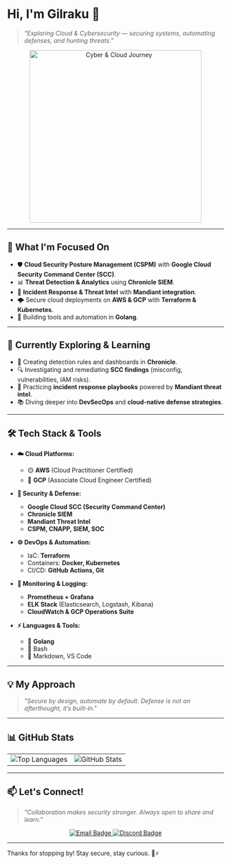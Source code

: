 # Hi, I'm Gilraku 👋  

> *"Exploring Cloud & Cybersecurity — securing systems, automating defenses, and hunting threats."*  

<div align="center">
  <img src="https://media1.tenor.com/m/EVKW47Atff4AAAAC/shangri-la-frontier-sunraku-emul-bilac-now-moving-shangri-la-frontier.gif" alt="Cyber & Cloud Journey" width="400"/>
</div>  

---

## 🔐 What I'm Focused On  

- 🛡️ **Cloud Security Posture Management (CSPM)** with **Google Cloud Security Command Center (SCC)**.  
- 📊 **Threat Detection & Analytics** using **Chronicle SIEM**.  
- 🧩 **Incident Response & Threat Intel** with **Mandiant integration**.  
- 🌩️ Secure cloud deployments on **AWS & GCP** with **Terraform & Kubernetes**.  
- 🐹 Building tools and automation in **Golang**.  

---

## 🌱 Currently Exploring & Learning  

- 🚨 Creating detection rules and dashboards in **Chronicle**.  
- 🔍 Investigating and remediating **SCC findings** (misconfig, vulnerabilities, IAM risks).  
- 🧪 Practicing **incident response playbooks** powered by **Mandiant threat intel**.  
- 📚 Diving deeper into **DevSecOps** and **cloud-native defense strategies**.  

---

## 🛠️ Tech Stack & Tools  

-   **☁️ Cloud Platforms:**  
    -   🟡 **AWS** (Cloud Practitioner Certified)  
    -   🔵 **GCP** (Associate Cloud Engineer Certified)  

-   **🔐 Security & Defense:**  
    -   **Google Cloud SCC (Security Command Center)**  
    -   **Chronicle SIEM**  
    -   **Mandiant Threat Intel**  
    -   **CSPM, CNAPP, SIEM, SOC**  

-   **⚙️ DevOps & Automation:**  
    -   IaC: **Terraform**  
    -   Containers: **Docker, Kubernetes**  
    -   CI/CD: **GitHub Actions, Git**  

-   **📡 Monitoring & Logging:**  
    -   **Prometheus + Grafana**  
    -   **ELK Stack** (Elasticsearch, Logstash, Kibana)  
    -   **CloudWatch & GCP Operations Suite**  

-   **⚡ Languages & Tools:**  
    -   🐹 **Golang**  
    -   🐚 Bash  
    -   📜 Markdown, VS Code  

---

## 💡 My Approach  

> *"Secure by design, automate by default. Defense is not an afterthought, it’s built-in."*  

---

## 📊 GitHub Stats  

<div align="center">
  <table>
    <tr>
      <td>
        <img src="https://github-readme-stats.vercel.app/api/top-langs/?username=glng-swndru&layout=compact&theme=tokyonight" alt="Top Languages" />
      </td>
      <td>
        <img src="https://github-readme-stats.vercel.app/api?username=glng-swndru&show_icons=true&theme=tokyonight" alt="GitHub Stats" />
      </td>
    </tr>
  </table>
</div>  

---

## 📫 Let's Connect!  

> *"Collaboration makes security stronger. Always open to share and learn."*  

<div align="center">
  <a href="mailto:gilang@altokumulus.cloud" target="_blank">
    <img src="https://img.shields.io/badge/Email-%23EA4335?style=for-the-badge&logo=gmail&logoColor=white" alt="Email Badge"/>
  </a>
  <a href="https://discord.gg/K6jBKgbr" target="_blank">
    <img src="https://img.shields.io/badge/Discord-%235865F2?style=for-the-badge&logo=discord&logoColor=white" alt="Discord Badge"/>
  </a>
</div>  

---

Thanks for stopping by! Stay secure, stay curious. 🔐⚡
